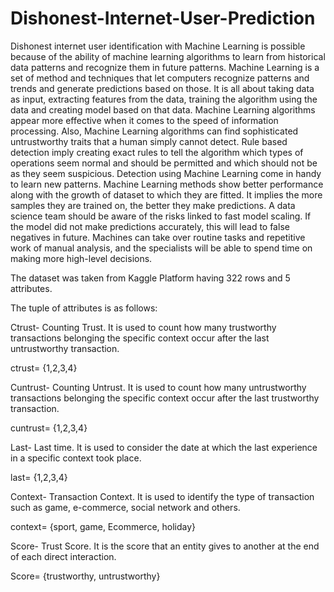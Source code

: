 # Dishonest-Internet-User-Prediction

Dishonest internet user identification with Machine Learning is possible because of the ability of machine learning algorithms to learn from historical data patterns and recognize them in future patterns. Machine Learning is a set of method and techniques that let computers recognize patterns and trends and generate predictions based on those. It is all about taking data as input, extracting features from the data, training the algorithm using the data and creating model based on that data. Machine Learning algorithms appear more effective when it comes to the speed of information processing. Also, Machine Learning algorithms can find sophisticated untrustworthy traits that a human simply cannot detect. Rule based detection imply creating exact rules to tell the algorithm which types of operations seem normal and should be permitted and which should not be as they seem suspicious. Detection using Machine Learning come in handy to learn new patterns. Machine Learning methods show better performance along with the growth of dataset to which they are fitted. It implies the more samples they are trained on, the better they make predictions. A data science team should be aware of the risks linked to fast model scaling. If the model did not make predictions accurately, this will lead to false negatives in future. Machines can take over routine tasks and repetitive work of manual analysis, and the specialists will be able to spend time on making more high-level decisions.

The dataset was taken from Kaggle Platform having 322 rows and 5 attributes. 

The tuple of attributes is as follows:

Ctrust- Counting Trust. It is used to count how many trustworthy transactions belonging the specific context occur after the last untrustworthy transaction.

ctrust= {1,2,3,4}


Cuntrust- Counting Untrust. It is used to count how many untrustworthy transactions belonging the specific context occur after the last trustworthy transaction.

cuntrust= {1,2,3,4}


Last- Last time. It is used to consider the date at which the last experience in a specific context took place.

last= {1,2,3,4}


Context- Transaction Context. It is used to identify the type of transaction such as game, e-commerce, social network and others.

context= {sport, game, Ecommerce, holiday}


Score- Trust Score. It is the score that an entity gives to another at the end of each direct interaction.

Score= {trustworthy, untrustworthy}
